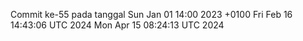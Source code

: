 Commit ke-55 pada tanggal Sun Jan 01 14:00 2023 +0100
Fri Feb 16 14:43:06 UTC 2024
Mon Apr 15 08:24:13 UTC 2024
